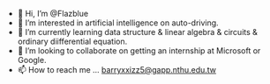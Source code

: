 - 👋 Hi, I’m @Flazblue
- 👀 I’m interested in artificial intelligence on auto-driving.
- 🌱 I’m currently learning data structure & linear algebra & circuits & ordinary diifferential equation.
- 💞️ I’m looking to collaborate on getting an internship at Microsoft or Google.
- 📫 How to reach me ... barryxxizz5@gapp.nthu.edu.tw

<!---
Flazblue/Flazblue is a ✨ special ✨ repository because its `README.md` (this file) appears on your GitHub profile.
You can click the Preview link to take a look at your changes.
--->
